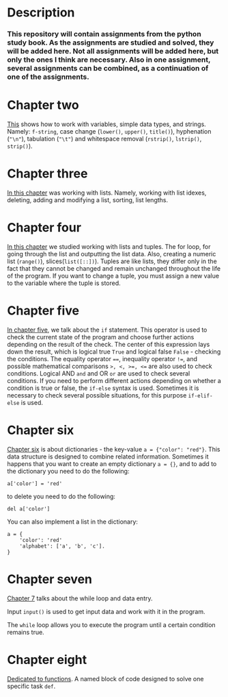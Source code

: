 # Description

### This repository will contain assignments from the python study book. As the assignments are studied and solved, they will be added here. Not all assignments will be added here, but only the ones I think are necessary. Also in one assignment, several assignments can be combined, as a continuation of one of the assignments.

# Chapter two

[This](https://github.com/goryay/study-python/tree/main/chap_2) shows how to work with variables, simple data types, and
strings. Namely: `f-string`, case change (`lower()`, `upper()`, `title()`), hyphenation (`"\n"`), tabulation (`"\t"`)
and whitespace removal (`rstrip()`, `lstrip()`, `strip()`).

# Chapter three

[In this chapter](https://github.com/goryay/study-python/tree/main/chap_3) was working with lists. Namely, working with
list idexes, deleting, adding and modifying a list, sorting, list lengths.

# Chapter four

[In this chapter](https://github.com/goryay/study-python/tree/main/chap_4) we studied working with lists and tuples.
The for loop, for going through the list and outputting the list data. Also, creating a numeric list (`range()`),
slices(`list([::])`).
Tuples are like lists, they differ only in the fact that they cannot be changed and remain unchanged throughout the life
of the program. If you want to change a tuple, you must assign a new value to the variable where the tuple is stored.

# Chapter five

[In chapter five](https://github.com/goryay/study-python/tree/main/chap_5), we talk about the `if` statement. This
operator is used to check the current state of the program and choose further actions depending on the result of the
check. The center of this expression lays down the result, which is logical true `True` and logical false `False` -
checking the conditions. The equality operator `==`, inequality operator `!=`, and possible mathematical
comparisons `>, <, >=, <=` are also used to check conditions. Logical AND `and` and OR `or` are used to check several
conditions.
If you need to perform different actions depending on whether a condition is true or false, the `if-else` syntax is
used. Sometimes it is necessary to check several possible situations, for this purpose `if-elif-else` is used.

# Chapter six

[Chapter six](https://github.com/goryay/study-python/tree/main/chap_6) is about dictionaries - the key-value
`a = {"color": "red"}`. This data structure is designed to combine
related information. Sometimes it happens that you want to create an empty dictionary `a = {}`, and to add to the
dictionary you need to do the following:

```
a['color'] = 'red'
```

to delete you need to do the following:

```
del a['color']
```

You can also implement a list in the dictionary:

```
a = {
    'color': 'red'
    'alphabet': ['a', 'b', 'c'].
}
```

# Chapter seven

[Chapter 7](https://github.com/goryay/study-python/tree/main/chap_7) talks about the while loop and data entry.

Input `input()` is used to get input data and work with it in the program.

The `while` loop allows you to execute the program until a certain condition remains true.

# Chapter eight
[Dedicated to functions](). A named block of code designed to solve one specific task `def`.